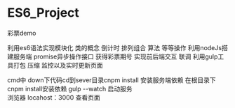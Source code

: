 # ES6_Project 
彩票demo

利用es6语法实现模块化 类的概念 倒计时 排列组合 算法 等等操作 
利用nodeJs搭建服务端 promise异步操作接口 获得彩票期号 实现前后端交互 联调
利用gulp工具打包 压缩 监控以及实时更新页面

cmd中
down下代码cd到sever目录cnpm install 安装服务端依赖
在根目录下 cnpm install安装依赖
gulp --watch 启动服务  
浏览器 locahost：3000  查看页面


